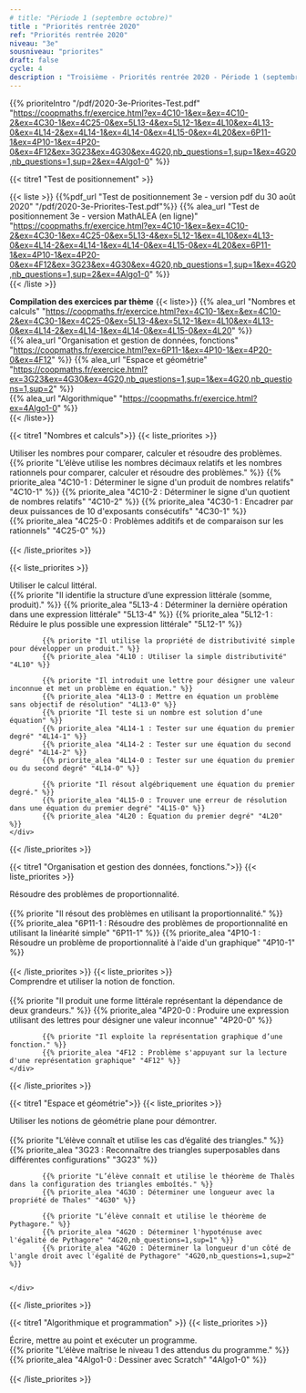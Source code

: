 ```yaml
---
# title: "Période 1 (septembre octobre)"
title : "Priorités rentrée 2020"
ref: "Priorités rentrée 2020"
niveau: "3e"
sousniveau: "priorites"
draft: false
cycle: 4
description : "Troisième - Priorités rentrée 2020 - Période 1 (septembre octobre)"
---
```

<!-- 
Début de l'url commune 
https://coopmaths.fr/exercice.html?

Tous les exos actuellement dispos
ex=4C10-1&ex=&ex=4C10-2&ex=4C30-1&ex=4C25-0&ex=5L13-4&ex=5L12-1&ex=4L10&ex=4L13-0&ex=4L14-2&ex=4L14-1&ex=4L14-0&ex=4L15-0&ex=4L20&ex=6P11-1&ex=4P10-1&ex=4P20-0&ex=4F12&ex=3G23&ex=4G30&ex=4G20,nb_questions=1,sup=1&ex=4G20,nb_questions=1,sup=2&ex=4Algo1-0

Nombres et calculs
ex=4C10-1&ex=&ex=4C10-2&ex=4C30-1&ex=4C25-0&ex=5L13-4&ex=5L12-1&ex=4L10&ex=4L13-0&ex=4L14-2&ex=4L14-1&ex=4L14-0&ex=4L15-0&ex=4L20

Organisation et gestion de données
ex=6P11-1&ex=4P10-1&ex=4P20-0&ex=4F12

Espace et géométrie
ex=3G23&ex=4G30&ex=4G20,nb_questions=1,sup=1&ex=4G20,nb_questions=1,sup=2

Algorithmique
ex=4Algo1-0


 -->

<!-- <h2 class="ui horizontal divider header">Priorités</h2>
<h3 class="ui horizontal divider header">Test de positionnement</h3> -->
{{% prioriteIntro "/pdf/2020-3e-Priorites-Test.pdf" "https://coopmaths.fr/exercice.html?ex=4C10-1&ex=&ex=4C10-2&ex=4C30-1&ex=4C25-0&ex=5L13-4&ex=5L12-1&ex=4L10&ex=4L13-0&ex=4L14-2&ex=4L14-1&ex=4L14-0&ex=4L15-0&ex=4L20&ex=6P11-1&ex=4P10-1&ex=4P20-0&ex=4F12&ex=3G23&ex=4G30&ex=4G20,nb_questions=1,sup=1&ex=4G20,nb_questions=1,sup=2&ex=4Algo1-0"  %}}

{{< titre1 "Test de positionnement" >}}

{{< liste >}}
	{{%pdf_url "Test de positionnement 3e - version pdf du 30 août 2020" "/pdf/2020-3e-Priorites-Test.pdf"%}}
	{{% alea_url "Test de positionnement 3e - version MathALEA (en ligne)" "https://coopmaths.fr/exercice.html?ex=4C10-1&ex=&ex=4C10-2&ex=4C30-1&ex=4C25-0&ex=5L13-4&ex=5L12-1&ex=4L10&ex=4L13-0&ex=4L14-2&ex=4L14-1&ex=4L14-0&ex=4L15-0&ex=4L20&ex=6P11-1&ex=4P10-1&ex=4P20-0&ex=4F12&ex=3G23&ex=4G30&ex=4G20,nb_questions=1,sup=1&ex=4G20,nb_questions=1,sup=2&ex=4Algo1-0" %}}	
{{< /liste >}}

**Compilation des exercices par thème**
{{< liste>}}
{{% alea_url "Nombres et calculs" "https://coopmaths.fr/exercice.html?ex=4C10-1&ex=&ex=4C10-2&ex=4C30-1&ex=4C25-0&ex=5L13-4&ex=5L12-1&ex=4L10&ex=4L13-0&ex=4L14-2&ex=4L14-1&ex=4L14-0&ex=4L15-0&ex=4L20" %}}	
{{% alea_url "Organisation et gestion de données, fonctions" "https://coopmaths.fr/exercice.html?ex=6P11-1&ex=4P10-1&ex=4P20-0&ex=4F12" %}}	
{{% alea_url "Espace et géométrie" "https://coopmaths.fr/exercice.html?ex=3G23&ex=4G30&ex=4G20,nb_questions=1,sup=1&ex=4G20,nb_questions=1,sup=2" %}}	
{{% alea_url "Algorithmique" "https://coopmaths.fr/exercice.html?ex=4Algo1-0" %}}	
{{< /liste>}}


<!-- <h3 class="ui horizontal divider header">Nombres et calculs</h3> -->
{{< titre1 "Nombres et calculs">}}
{{< liste_priorites >}}
	<div class="item">
		<i class="large black chevron circle right icon"></i>
		<div class="header content"> Utiliser les nombres pour comparer, calculer et résoudre des problèmes.</div>
			{{% priorite "L’élève utilise les nombres décimaux relatifs et les nombres rationnels pour comparer, calculer et résoudre des problèmes." %}}
			{{% priorite_alea "4C10-1 : Déterminer le signe d'un produit de nombres relatifs" "4C10-1" %}}
			{{% priorite_alea "4C10-2 : Déterminer le signe d'un quotient de nombres relatifs" "4C10-2" %}}
			{{% priorite_alea "4C30-1 : Encadrer par deux puissances de 10 d'exposants consécutifs" "4C30-1" %}}			
			{{% priorite_alea "4C25-0 : Problèmes additifs et de comparaison sur les rationnels" "4C25-0" %}}			
	</div>	
{{< /liste_priorites >}}

{{< liste_priorites >}}
	<div class="item">
		<i class="large black chevron circle right icon"></i>
		<div class="header content"> Utiliser le calcul littéral.</div>	
			{{% priorite "Il identifie la structure d’une expression littérale (somme, produit)." %}}
			{{% priorite_alea "5L13-4 : Déterminer la dernière opération dans une expression littérale" "5L13-4" %}}
			{{% priorite_alea "5L12-1 : Réduire le plus possible une expression littérale" "5L12-1" %}}

			{{% priorite "Il utilise la propriété de distributivité simple pour développer un produit." %}}
			{{% priorite_alea "4L10 : Utiliser la simple distributivité" "4L10" %}}	

			{{% priorite "Il introduit une lettre pour désigner une valeur inconnue et met un problème en équation." %}}
			{{% priorite_alea "4L13-0 : Mettre en équation un problème sans objectif de résolution" "4L13-0" %}}
			{{% priorite "Il teste si un nombre est solution d’une équation" %}}
			{{% priorite_alea "4L14-1 : Tester sur une équation du premier degré" "4L14-1" %}}
			{{% priorite_alea "4L14-2 : Tester sur une équation du second degré" "4L14-2" %}}
			{{% priorite_alea "4L14-0 : Tester sur une équation du premier ou du second degré" "4L14-0" %}}

			{{% priorite "Il résout algébriquement une équation du premier degré." %}}
			{{% priorite_alea "4L15-0 : Trouver une erreur de résolution dans une équation du premier degré" "4L15-0" %}}			
			{{% priorite_alea "4L20 : Équation du premier degré" "4L20" %}}			
	</div>	
{{< /liste_priorites >}}


<!-- <h3 class="ui horizontal divider header">Organisation et gestion des données, fonctions.</h3> -->
{{< titre1 "Organisation et gestion des données, fonctions.">}}
{{< liste_priorites >}}
	<div class="item">
		<i class="large black chevron circle right icon"></i>
		<div class="header content"> Résoudre des problèmes de proportionnalité.</div>	
			{{% priorite "Il résout des problèmes en utilisant la proportionnalité." %}}
			{{% priorite_alea "6P11-1 : Résoudre des problèmes de proportionnalité en utilisant la linéarité simple" "6P11-1" %}}
			{{% priorite_alea "4P10-1 : Résoudre un problème de proportionnalité à l'aide d'un graphique" "4P10-1" %}}
	</div>	
{{< /liste_priorites >}}
{{< liste_priorites >}}
	<div class="item">
		<i class="large black chevron circle right icon"></i>
		<div class="header content"> Comprendre et utiliser la notion de fonction.</div>	
			{{% priorite "Il produit une forme littérale représentant la dépendance de deux grandeurs." %}}
			{{% priorite_alea "4P20-0 : Produire une expression utilisant des lettres pour désigner une valeur inconnue" "4P20-0" %}}	

			{{% priorite "Il exploite la représentation graphique d’une fonction." %}}			
			{{% priorite_alea "4F12 : Problème s'appuyant sur la lecture d'une représentation graphique" "4F12" %}}
	</div>	
{{< /liste_priorites >}}

<!-- <h3 class="ui horizontal divider header">Espace et géométrie</h3> -->
{{< titre1 "Espace et géométrie">}}
{{< liste_priorites >}}
	<div class="item">
		<i class="large black chevron circle right icon"></i>
		<div class="header content"> Utiliser les notions de géométrie plane pour démontrer.</div>	
			{{% priorite "L’élève connaît et utilise les cas d’égalité des triangles." %}}			
			{{% priorite_alea "3G23 : Reconnaître des triangles superposables dans différentes configurations" "3G23" %}}

			{{% priorite "L’élève connaît et utilise le théorème de Thalès dans la configuration des triangles emboîtés." %}}
			{{% priorite_alea "4G30 : Déterminer une longueur avec la propriété de Thales" "4G30" %}}

			{{% priorite "L’élève connaît et utilise le théorème de Pythagore." %}}
			{{% priorite_alea "4G20 : Déterminer l'hypoténuse avec l'égalité de Pythagore" "4G20,nb_questions=1,sup=1" %}}
			{{% priorite_alea "4G20 : Déterminer la longueur d'un côté de l'angle droit avec l'égalité de Pythagore" "4G20,nb_questions=1,sup=2" %}}
			

	</div>	
{{< /liste_priorites >}}

<!-- <h3 class="ui horizontal divider header">Algorithmique et programmation</h3> -->
{{< titre1 "Algorithmique et programmation" >}}
{{< liste_priorites >}}
	<div class="item">
		<i class="large black chevron circle right icon"></i>
		<div class="header content">Écrire, mettre au point et exécuter un programme.</div>	
			{{% priorite "L’élève maîtrise le niveau 1 des attendus du programme." %}}
			{{% priorite_alea "4Algo1-0 : Dessiner avec Scratch" "4Algo1-0" %}}
	</div>	
{{< /liste_priorites >}}

<!-- {{< liste_exercices >}}
	{{% alea_url "..." "" %}}
	{{% alea "..." "" %}}
{{< /liste_exercices >}}



{{< titre "Compléments numériques" >}}

{{< liste >}}
{{< /liste >}} -->